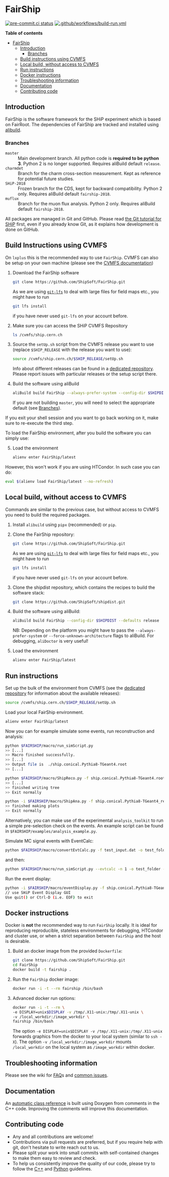 # FairShip

[![pre-commit.ci status](https://results.pre-commit.ci/badge/github/ShipSoft/FairShip/master.svg)](https://results.pre-commit.ci/latest/github/ShipSoft/FairShip/master) [![.github/workflows/build-run.yml](https://github.com/ShipSoft/FairShip/actions/workflows/build-run.yml/badge.svg)](https://github.com/ShipSoft/FairShip/actions/workflows/build-run.yml)

<!-- markdown-toc start - Don't edit this section. Run M-x markdown-toc-refresh-toc -->
**Table of contents**

- [FairShip](#fairship)
    - [Introduction](#introduction)
        - [Branches](#branches)
    - [Build instructions using CVMFS](#build-instructions-using-cvmfs)
    - [Local build, without access to CVMFS](#local-build-without-access-to-cvmfs)
    - [Run instructions](#run-instructions)
    - [Docker instructions](#docker-instructions)
    - [Troubleshooting information](#troubleshooting-information)
    - [Documentation](#documentation)
    - [Contributing code](#contributing-code)

<!-- markdown-toc end -->

## Introduction

FairShip is the software framework for the SHiP experiment which is based on
FairRoot. The dependencies of FairShip are tracked and installed using
[alibuild](https://alisw.github.io/alibuild/).

### Branches

<dl>
  <dt><code>master</code></dt>
  <dd>Main development branch.
      All python code is <b>required to be python 3</b>. Python 2 is no longer supported.
      Requires aliBuild default <code>release</code>.</dd>
  <dt><code>charmdet</code></dt>
  <dd>Branch for the charm cross-section measurement.
      Kept as reference for potential future studies.</dd>
  <dt><code>SHiP-2018</code></dt>
  <dd>Frozen branch for the CDS, kept for backward compatibility.
      Python 2 only.
      Requires aliBuild default <code>fairship-2018</code>.</dd>
  <dt><code>muflux</code></dt>
  <dd>Branch for the muon flux analysis.
      Python 2 only.
      Requires aliBuild default <code>fairship-2018</code>.</dd>
</dl>

All packages are managed in Git and GitHub. Please read [the Git tutorial for
SHiP](https://github.com/ShipSoft/FairShip/wiki/Git-Tutorial-for-SHiP) first,
even if you already know Git, as it explains how development is done on GitHub.

## Build Instructions using CVMFS

On `lxplus` this is the recommended way to use `FairShip`. CVMFS can also be setup on your own machine (please see the [CVMFS documentation](https://cvmfs.readthedocs.io/en/stable/cpt-quickstart.html))

1. Download the FairShip software
    ```bash
    git clone https://github.com/ShipSoft/FairShip.git
    ```
    As we are using [`git-lfs`](https://git-lfs.com/) to deal with large files for field maps etc., you might have to run
    ```bash
    git lfs install
    ```
    if you have never used `git-lfs` on your account before.

3. Make sure you can access the SHiP CVMFS Repository
    ```bash
    ls /cvmfs/ship.cern.ch
    ```
4. Source the `setUp.sh` script from the CVMFS release you want to use (replace `$SHIP_RELEASE` with the release you want to use):
    ```bash
    source /cvmfs/ship.cern.ch/$SHIP_RELEASE/setUp.sh
    ```
    Info about different releases can be found in a [dedicated repository](https://github.com/ShipSoft/cvmfs_release).
    Please report issues with particular releases or the setup script there.

5. Build the software using aliBuild
    ```bash
    aliBuild build FairShip --always-prefer-system --config-dir $SHIPDIST --defaults release
    ```
    If you are not building `master`, you will need to select the appropriate default (see [Branches](#branches)).

If you exit your shell session and you want to go back working on it, make sure to re-execute the third step.

To load the FairShip environment, after you build the software you can simply use:

5. Load the environment
    ```bash
    alienv enter FairShip/latest
    ```

However, this won't work if you are using HTCondor. In such case you can do:

```bash
eval $(alienv load FairShip/latest --no-refresh)
```

## Local build, without access to CVMFS
Commands are similar to the previous case, but without access to CVMFS you need to build the required packages.

1. Install `alibuild` using `pipx` (recommended) or `pip`.
2. Clone the FairShip repository:
    ```bash
    git clone https://github.com/ShipSoft/FairShip.git
    ```
    As we are using [`git-lfs`](https://git-lfs.com/) to deal with large files for field maps etc., you might have to run
    ```bash
    git lfs install
    ```
    if you have never used `git-lfs` on your account before.
2. Clone the shipdist repository, which contains the recipes to build the software stack:
    ```bash
    git clone https://github.com/ShipSoft/shipdist.git
    ```
2. Build the software using aliBuild:
    ```bash
    aliBuild build FairShip --config-dir $SHIPDIST --defaults release
    ```
    NB: Depending on the platform you might have to pass the `--always-prefer-system` or `--force-unknown-architecture` flags to aliBuild. For debugging, `aliDoctor` is very useful!

3. Load the environment
    ```bash
    alienv enter FairShip/latest
    ```
## Run instructions

Set up the bulk of the environment from CVMFS (see the [dedicated repository](https://github.com/ShipSoft/cvmfs_release) for information about the available releases):

```bash
source /cvmfs/ship.cern.ch/$SHIP_RELEASE/setUp.sh
```

Load your local FairShip environment.

```bash
alienv enter FairShip/latest
```

Now you can for example simulate some events, run reconstruction and analysis:

```bash
python $FAIRSHIP/macro/run_simScript.py
>> [...]
>> Macro finished successfully.
>> [...]
>> Output file is  ./ship.conical.Pythia8-TGeant4.root
>> [...]

python $FAIRSHIP/macro/ShipReco.py -f ship.conical.Pythia8-TGeant4.root -g geofile_full.conical.Pythia8-TGeant4.root
>> [...]
>> finished writing tree
>> Exit normally

python -i $FAIRSHIP/macro/ShipAna.py -f ship.conical.Pythia8-TGeant4_rec.root -g geofile_full.conical.Pythia8-TGeant4.root
>> finished making plots
>> Exit normally
```
Alternatively, you can make use of the experimental `analysis_toolkit` to run a simple pre-selection check on the events. An example script can be found in `$FAIRSHIP/examples/analysis_example.py`.

Simulate MC signal events with EventCalc:

```bash
python $FAIRSHIP/macro/convertEvtCalc.py -f test_input.dat -o test_folder
```
and then:
```bash
python $FAIRSHIP/macro/run_simScript.py --evtcalc -n 1 -o test_folder -f test_folder/test_input.root
```

Run the event display:

```bash
python -i $FAIRSHIP/macro/eventDisplay.py -f ship.conical.Pythia8-TGeant4_rec.root -g geofile_full.conical.Pythia8-TGeant4.root
// use SHiP Event Display GUI
Use quit() or Ctrl-D (i.e. EOF) to exit
```

## Docker instructions

Docker is **not** the recommended way to run `FairShip` locally. It is ideal
for reproducing reproducible, stateless environments for debugging, HTCondor
and cluster use, or when a strict separation between `FairShip` and the host is
desirable.

1. Build an docker image from the provided `Dockerfile`:
    ```bash
    git clone https://github.com/ShipSoft/FairShip.git
    cd FairShip
    docker build -t fairship .
    ```
2. Run the `FairShip` docker image:
    ```bash
    docker run -i -t --rm fairship /bin/bash
    ```
3. Advanced docker run options:
    ```bash
    docker run -i -t --rm \
    -e DISPLAY=unix$DISPLAY -v /tmp/.X11-unix:/tmp/.X11-unix \
    -v /local_workdir:/image_workdir \
    fairship /bin/bash
    ```
    The option `-e DISPLAY=unix$DISPLAY -v /tmp/.X11-unix:/tmp/.X11-unix` forwards graphics from the docker to your local system (similar to `ssh -X`). The option `-v /local_workdir:/image_workdir` mounts `/local_workdir` on the local system as `/image_workdir` within docker.

## Troubleshooting information

Please see the wiki for [FAQ](https://github.com/ShipSoft/FairShip/wiki/FAQ-and-common-issues#faq)s and [common issues](https://github.com/ShipSoft/FairShip/wiki/FAQ-and-common-issues#common-issues).

## Documentation

An [automatic class reference](https://shipsoft.github.io/FairShip/) is built using Doxygen from comments in the C++ code. Improving the comments will improve this documentation.

## Contributing code

* Any and all contributions are welcome!
* Contributions via pull requests are preferred, but if you require help with git, don't hesitate to write reach out to us.
* Please split your work into small commits with self-contained changes to make them easy to review and check.
* To help us consistently improve the quality of our code, please try to follow the [C++](https://github.com/ShipSoft/FairShip/wiki/CPP-guidelines) and [Python](https://github.com/ShipSoft/FairShip/wiki/Python-guidelines) guidelines.
